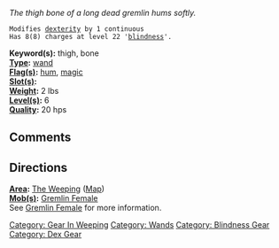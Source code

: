 *The thigh bone of a long dead gremlin hums softly.*

`Modifies `[`dexterity`](Dexterity "wikilink")` by 1 continuous`  
`Has 8(8) charges at level 22 '`[`blindness`](Blindness "wikilink")`'.`

**Keyword(s):** thigh, bone  
**[Type](:Category:_Object_Types "wikilink"):**
[wand](:Category:_Wands "wikilink")  
**[Flag(s)](:Category:_Object_Flags "wikilink"):**
[hum](Hum_Flag "wikilink"), [magic](Magic_Flag "wikilink")  
**[Slot(s)](Object_Slots "wikilink"):** <held>  
**[Weight](Object_Weight "wikilink"):** 2 lbs  
**[Level(s)](Object_Level "wikilink"):** 6  
**[Quality](Object_Quality "wikilink"):** 20 hps  

## Comments

## Directions

**[Area](:Category:_Areas "wikilink"):** [The
Weeping](:Category:_Weeping "wikilink")
([Map](Weeping_Map "wikilink"))  
**[Mob(s)](:Category:_Mobs "wikilink"):** [Gremlin
Female](Gremlin_Female "wikilink")  
See [Gremlin Female](Gremlin_Female "wikilink") for more information.

[Category: Gear In Weeping](Category:_Gear_In_Weeping "wikilink")
[Category: Wands](Category:_Wands "wikilink") [Category: Blindness
Gear](Category:_Blindness_Gear "wikilink") [Category: Dex
Gear](Category:_Dex_Gear "wikilink")
